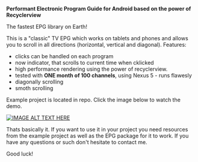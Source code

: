 <b>Performant Electronic Program Guide for Android based on the power of Recyclerview </b>

The fastest EPG library on Earth! 

This is a "classic" TV EPG which works on tablets and phones and allows you to scroll in all directions (horizontal, vertical and diagonal). 
Features:
- clicks can be handled on each program
- now indicator, that scrolls to current time when cklicked
- high performance rendering using the power of recyclerview. 
- tested with <b>ONE month of 100 channels</b>, using Nexus 5 - runs flawesly
- diagonally scrolling
- smoth scrolling

Example project is located in repo. Click the image below to watch the demo.

[![IMAGE ALT TEXT HERE](https://user-images.githubusercontent.com/3800514/64890600-b3a70d80-d678-11e9-9139-73d888ca529b.png)](https://youtu.be/-7B5I-SlGIA)

Thats basically it. If you want to use it in your project you need resources from the example project as well as the EPG package for it to work. If you have any questions or such don't hesitate to contact me.

Good luck!

